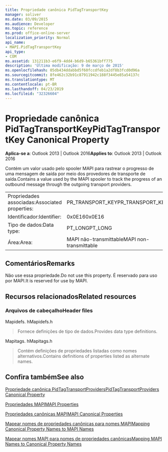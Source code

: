 ```yaml
---
title: Propriedade canônica PidTagTransportKey
manager: soliver
ms.date: 03/09/2015
ms.audience: Developer
ms.topic: reference
ms.prod: office-online-server
localization_priority: Normal
api_name:
- MAPI.PidTagTransportKey
api_type:
- COM
ms.assetid: 131211b3-e6f9-4dd4-b6d9-b65361bff775
description: 'Última modificação: 9 de março de 2015'
ms.openlocfilehash: 05db434ddabbd5f60fccdfeb1a2df8b3fcd0d96a
ms.sourcegitcommit: 8fe462c32b91c87911942c188f3445e85a54137c
ms.translationtype: MT
ms.contentlocale: pt-BR
ms.lasthandoff: 04/23/2019
ms.locfileid: "32326604"
---
```

# <a name="pidtagtransportkey-canonical-property"></a><span data-ttu-id="e5aad-103">Propriedade canônica PidTagTransportKey</span><span class="sxs-lookup"><span data-stu-id="e5aad-103">PidTagTransportKey Canonical Property</span></span>

  
  
<span data-ttu-id="e5aad-104">**Aplica-se a**: Outlook 2013 | Outlook 2016</span><span class="sxs-lookup"><span data-stu-id="e5aad-104">**Applies to**: Outlook 2013 | Outlook 2016</span></span> 
  
<span data-ttu-id="e5aad-105">Contém um valor usado pelo spooler MAPI para rastrear o progresso de uma mensagem de saída por meio dos provedores de transporte de saída.</span><span class="sxs-lookup"><span data-stu-id="e5aad-105">Contains a value used by the MAPI spooler to track the progress of an outbound message through the outgoing transport providers.</span></span>
  
|||
|:-----|:-----|
|<span data-ttu-id="e5aad-106">Propriedades associadas:</span><span class="sxs-lookup"><span data-stu-id="e5aad-106">Associated properties:</span></span>  <br/> |<span data-ttu-id="e5aad-107">PR_TRANSPORT_KEY</span><span class="sxs-lookup"><span data-stu-id="e5aad-107">PR_TRANSPORT_KEY</span></span>  <br/> |
|<span data-ttu-id="e5aad-108">Identificador:</span><span class="sxs-lookup"><span data-stu-id="e5aad-108">Identifier:</span></span>  <br/> |<span data-ttu-id="e5aad-109">0x0E16</span><span class="sxs-lookup"><span data-stu-id="e5aad-109">0x0E16</span></span>  <br/> |
|<span data-ttu-id="e5aad-110">Tipo de dados:</span><span class="sxs-lookup"><span data-stu-id="e5aad-110">Data type:</span></span>  <br/> |<span data-ttu-id="e5aad-111">PT_LONG</span><span class="sxs-lookup"><span data-stu-id="e5aad-111">PT_LONG</span></span>  <br/> |
|<span data-ttu-id="e5aad-112">Área:</span><span class="sxs-lookup"><span data-stu-id="e5aad-112">Area:</span></span>  <br/> |<span data-ttu-id="e5aad-113">MAPI não-transmittable</span><span class="sxs-lookup"><span data-stu-id="e5aad-113">MAPI non-transmittable</span></span>  <br/> |
   
## <a name="remarks"></a><span data-ttu-id="e5aad-114">Comentários</span><span class="sxs-lookup"><span data-stu-id="e5aad-114">Remarks</span></span>

<span data-ttu-id="e5aad-115">Não use essa propriedade.</span><span class="sxs-lookup"><span data-stu-id="e5aad-115">Do not use this property.</span></span> <span data-ttu-id="e5aad-116">É reservado para uso por MAPI.</span><span class="sxs-lookup"><span data-stu-id="e5aad-116">It is reserved for use by MAPI.</span></span>
  
## <a name="related-resources"></a><span data-ttu-id="e5aad-117">Recursos relacionados</span><span class="sxs-lookup"><span data-stu-id="e5aad-117">Related resources</span></span>

### <a name="header-files"></a><span data-ttu-id="e5aad-118">Arquivos de cabeçalho</span><span class="sxs-lookup"><span data-stu-id="e5aad-118">Header files</span></span>

<span data-ttu-id="e5aad-119">Mapidefs. h</span><span class="sxs-lookup"><span data-stu-id="e5aad-119">Mapidefs.h</span></span>
  
> <span data-ttu-id="e5aad-120">Fornece definições de tipo de dados.</span><span class="sxs-lookup"><span data-stu-id="e5aad-120">Provides data type definitions.</span></span>
    
<span data-ttu-id="e5aad-121">Mapitags. h</span><span class="sxs-lookup"><span data-stu-id="e5aad-121">Mapitags.h</span></span>
  
> <span data-ttu-id="e5aad-122">Contém definições de propriedades listadas como nomes alternativos.</span><span class="sxs-lookup"><span data-stu-id="e5aad-122">Contains definitions of properties listed as alternate names.</span></span>
    
## <a name="see-also"></a><span data-ttu-id="e5aad-123">Confira também</span><span class="sxs-lookup"><span data-stu-id="e5aad-123">See also</span></span>



[<span data-ttu-id="e5aad-124">Propriedade canônica PidTagTransportProviders</span><span class="sxs-lookup"><span data-stu-id="e5aad-124">PidTagTransportProviders Canonical Property</span></span>](pidtagtransportproviders-canonical-property.md)


[<span data-ttu-id="e5aad-125">Propriedades MAPI</span><span class="sxs-lookup"><span data-stu-id="e5aad-125">MAPI Properties</span></span>](mapi-properties.md)
  
[<span data-ttu-id="e5aad-126">Propriedades canônicas MAPI</span><span class="sxs-lookup"><span data-stu-id="e5aad-126">MAPI Canonical Properties</span></span>](mapi-canonical-properties.md)
  
[<span data-ttu-id="e5aad-127">Mapear nomes de propriedades canônicas para nomes MAPI</span><span class="sxs-lookup"><span data-stu-id="e5aad-127">Mapping Canonical Property Names to MAPI Names</span></span>](mapping-canonical-property-names-to-mapi-names.md)
  
[<span data-ttu-id="e5aad-128">Mapear nomes MAPI para nomes de propriedades canônicas</span><span class="sxs-lookup"><span data-stu-id="e5aad-128">Mapping MAPI Names to Canonical Property Names</span></span>](mapping-mapi-names-to-canonical-property-names.md)

